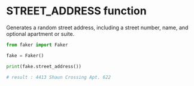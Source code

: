 # **STREET_ADDRESS** function

Generates a random street address, including a street number, name, and optional apartment or suite.

```py
from faker import Faker

fake = Faker()

print(fake.street_address())

# result : 4413 Shaun Crossing Apt. 622
```
